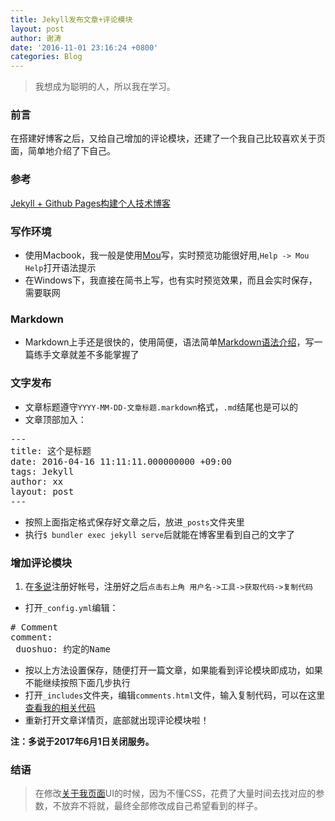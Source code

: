 ```yaml
---
title: Jekyll发布文章+评论模块
layout: post
author: 谢涛
date: '2016-11-01 23:16:24 +0800'
categories: Blog
---
```

>我想成为聪明的人，所以我在学习。

### 前言
在搭建好博客之后，又给自己增加的评论模块，还建了一个我自己比较喜欢关于页面，简单地介绍了下自己。

### 参考
[Jekyll + Github Pages构建个人技术博客](http://xietao3.com/2016/10/setup-blog/)

### 写作环境
+ 使用Macbook，我一般是使用[Mou](http://25.io/mou/)写，实时预览功能很好用,``Help -> Mou Help``打开语法提示
+ 在Windows下，我直接在简书上写，也有实时预览效果，而且会实时保存，需要联网

### Markdown
+ Markdown上手还是很快的，使用简便，语法简单[Markdown语法介绍](http://www.appinn.com/markdown/)，写一篇练手文章就差不多能掌握了

### 文字发布
+ 文章标题遵守``YYYY-MM-DD-文章标题.markdown``格式，``.md``结尾也是可以的
+ 文章顶部加入：
<pre>---
title: 这个是标题
date: 2016-04-16 11:11:11.000000000 +09:00
tags: Jekyll
author: xx
layout: post
---</pre>
+  按照上面指定格式保存好文章之后，放进``_posts``文件夹里
+ 执行``$ bundler exec jekyll serve``后就能在博客里看到自己的文字了


### 增加评论模块
1. 在[多说](http://duoshuo.com/)注册好帐号，注册好之后``点击右上角 用户名->工具->获取代码->复制代码``
+  打开``_config.yml``编辑：
<pre>
# Comment
comment:
 duoshuo: 约定的Name
</pre>
+ 按以上方法设置保存，随便打开一篇文章，如果能看到评论模块即成功，如果不能继续按照下面几步执行
+ 打开``_includes``文件夹，编辑``comments.html``文件，输入复制代码，可以在这里[查看我的相关代码]()
+ 重新打开文章详情页，底部就出现评论模块啦！
 
 **注：多说于2017年6月1日关闭服务。**



### 结语
> 在修改[关于我页面](http://xietao3.com/about/index.html)UI的时候，因为不懂CSS，花费了大量时间去找对应的参数，不放弃不将就，最终全部修改成自己希望看到的样子。